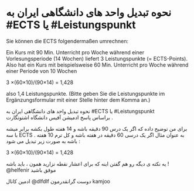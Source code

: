 # نحوه تبدیل واحد های دانشگاهی ایران به  #ECTS  یا #Leistungspunkt  



Sie können die ECTS folgendermaßen umrechnen:

Ein Kurs mit 90 Min. Unterricht pro Woche während einer Vorlesungsperiode (14
Wochen) liefert 3 Leistungspunkte (= ECTS-Points). Also hat ein Kurs mit
beispielsweise 60 Min. Unterricht pro Woche während einer Periode von 10 Wochen

3 ×(60×10)/(90×14) = 1,428

also 1,4 Leistungspunkte. (Bitte geben Sie die Leistungspunkte im
Ergänzungsformular mit einer Stelle hinter dem Komma an.)


نحوه تبدیل واحد های دانشگاهی ایران به  #ECTS  یا #Leistungspunkt  
براساس پاسخ ادمیشن آفیس دانشگاه اشتوتگارت . 

برای من توضیح داده که اگر یک درس 90 دقیقه باشه و 14 هفته طول بکشه برابر میشه با سه ECTS . 
به عنوان مثال اگر یک درسی 60 دقیقه در هفته باشه و کل ترم 10 هفته باشه به صورت زیر تبدیل می شود : 

3 ×(60×10)/(90×14) = 1,428

یه نکته ی دیگه رو هم گفتن اینه که برای  اعشار نقطه نزارید همون  ،  باید باشه !
@helfenir
موفق باشید

ادمین کانال @dlfdlf دوست گرانقدرمون kamjoo
